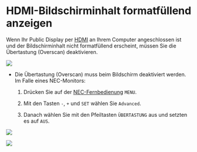 # HDMI-Bildschirminhalt formatfüllend anzeigen

Wenn Ihr Public Display per [HDMI] an Ihrem Computer angeschlossen ist und der Bildschirminhalt nicht formatfüllend erscheint, müssen Sie die Übertastung (Overscan) deaktivieren.

![](/images/NEC-HDMI-uebertastung-ein.jpg)

* Die Übertastung (Overscan) muss beim Bildschirm deaktiviert werden. Im Falle eines NEC-Monitors:

   1. Drücken Sie auf der [NEC-Fernbedienung](../NEC-Bildschirm-einrichten/README.md#NEC-Fernbedienung) `MENU`. 

   2. Mit den Tasten `-`, `+` und `SET` wählen Sie `Advanced`.

   3. Danach wählen Sie mit den Pfeiltasten `ÜBERTASTUNG` aus und setzten es auf `AUS`.

![](/images/NEC-Menu-Advanced-Overscan.jpg)

![](/images/NEC-HDMI-uebertastung-aus.jpg)

[HDMI]: ../../simple-glossary.md#hdmi

